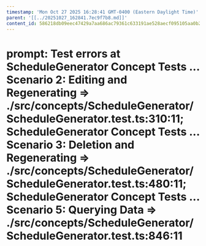 ```yaml
---
timestamp: 'Mon Oct 27 2025 16:28:41 GMT-0400 (Eastern Daylight Time)'
parent: '[[../20251027_162841.7ec9f7b8.md]]'
content_id: 586218db09eec47429a7aa686ac79361c633191ae528aecf095105aa0b2db059
---
```


# prompt: Test errors at ScheduleGenerator Concept Tests ... Scenario 2: Editing and Regenerating => ./src/concepts/ScheduleGenerator/ScheduleGenerator.test.ts:310:11; ScheduleGenerator Concept Tests ... Scenario 3: Deletion and Regenerating => ./src/concepts/ScheduleGenerator/ScheduleGenerator.test.ts:480:11; ScheduleGenerator Concept Tests ... Scenario 5: Querying Data => ./src/concepts/ScheduleGenerator/ScheduleGenerator.test.ts:846:11
